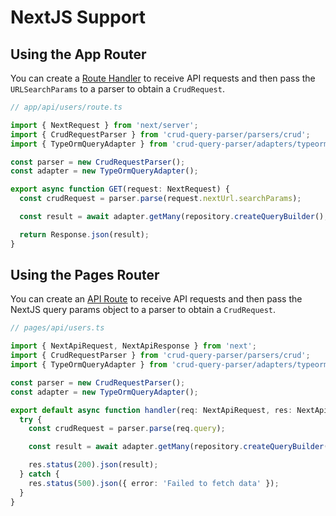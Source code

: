 # NextJS Support

## Using the App Router

You can create a [Route Handler](https://nextjs.org/docs/app/building-your-application/routing/route-handlers) to receive API requests and then pass the `URLSearchParams` to a parser to obtain a `CrudRequest`.

```ts
// app/api/users/route.ts

import { NextRequest } from 'next/server';
import { CrudRequestParser } from 'crud-query-parser/parsers/crud';
import { TypeOrmQueryAdapter } from 'crud-query-parser/adapters/typeorm';

const parser = new CrudRequestParser();
const adapter = new TypeOrmQueryAdapter();

export async function GET(request: NextRequest) {
  const crudRequest = parser.parse(request.nextUrl.searchParams);

  const result = await adapter.getMany(repository.createQueryBuilder(), crudRequest);

  return Response.json(result);
}
```

## Using the Pages Router

You can create an [API Route](https://nextjs.org/docs/pages/building-your-application/routing/api-routes) to receive API requests and then pass the NextJS query params object to a parser to obtain a `CrudRequest`.

```ts
// pages/api/users.ts

import { NextApiRequest, NextApiResponse } from 'next';
import { CrudRequestParser } from 'crud-query-parser/parsers/crud';
import { TypeOrmQueryAdapter } from 'crud-query-parser/adapters/typeorm';

const parser = new CrudRequestParser();
const adapter = new TypeOrmQueryAdapter();

export default async function handler(req: NextApiRequest, res: NextApiResponse) {
  try {
    const crudRequest = parser.parse(req.query);

    const result = await adapter.getMany(repository.createQueryBuilder(), crudRequest);

    res.status(200).json(result);
  } catch {
    res.status(500).json({ error: 'Failed to fetch data' });
  }
}
```

